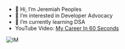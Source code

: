 - 👋 Hi, I’m Jeremiah Peoples
- 👀 I’m interested in Developer Advocacy
- 🌱 I’m currently learning DSA 
- YouTube Video: [My Career In 60 Seconds](https://youtu.be/5UshG26Xl2M)



![IM](https://img.youtube.com/vi/5UshG26Xl2M/0.jpg)


<!---
JPeoples5/JPeoples5 is a ✨ special ✨ repository because its `README.md` (this file) appears on your GitHub profile.
You can click the Preview link to take a look at your changes.
--->
